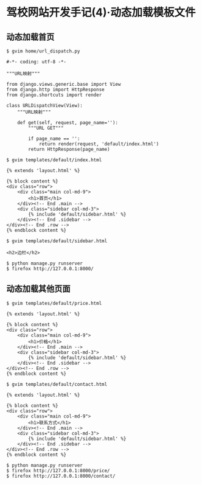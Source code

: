 # 驾校网站开发手记(4)·动态加载模板文件

## 动态加载首页

    $ gvim home/url_dispatch.py

    #-*- coding: utf-8 -*-

    """URL映射"""

    from django.views.generic.base import View
    from django.http import HttpResponse
    from django.shortcuts import render

    class URLDispatchView(View):
        """URL映射"""

        def get(self, request, page_name=''):
            """URL GET"""

            if page_name == '':
                return render(request, 'default/index.html')
            return HttpResponse(page_name)

    $ gvim templates/default/index.html

    {% extends 'layout.html' %}

    {% block content %}
    <div class="row">
        <div class="main col-md-9">
            <h1>首页</h1>
        </div><!-- End .main -->
        <div class="sidebar col-md-3">
            {% include 'default/sidebar.html' %}
        </div><!-- End .sidebar -->
    </div><!-- End .row -->
    {% endblock content %}

    $ gvim templates/default/sidebar.html

    <h2>边栏</h2>

    $ python manage.py runserver
    $ firefox http://127.0.0.1:8000/

## 动态加载其他页面

    $ gvim templates/default/price.html

    {% extends 'layout.html' %}

    {% block content %}
    <div class="row">
        <div class="main col-md-9">
            <h1>价格</h1>
        </div><!-- End .main -->
        <div class="sidebar col-md-3">
            {% include 'default/sidebar.html' %}
        </div><!-- End .sidebar -->
    </div><!-- End .row -->
    {% endblock content %}

    $ gvim templates/default/contact.html

    {% extends 'layout.html' %}

    {% block content %}
    <div class="row">
        <div class="main col-md-9">
            <h1>联系方式</h1>
        </div><!-- End .main -->
        <div class="sidebar col-md-3">
            {% include 'default/sidebar.html' %}
        </div><!-- End .sidebar -->
    </div><!-- End .row -->
    {% endblock content %}

    $ python manage.py runserver
    $ firefox http://127.0.0.1:8000/price/
    $ firefox http://127.0.0.1:8000/contact/